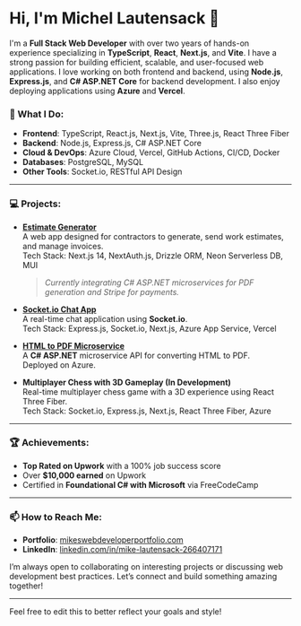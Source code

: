 # Hi, I'm Michel Lautensack 👋

I'm a **Full Stack Web Developer** with over two years of hands-on experience specializing in **TypeScript**, **React**, **Next.js**, and **Vite**. I have a strong passion for building efficient, scalable, and user-focused web applications. I love working on both frontend and backend, using **Node.js**, **Express.js**, and **C# ASP.NET Core** for backend development. I also enjoy deploying applications using **Azure** and **Vercel**.

### 🚀 What I Do:
- **Frontend**: TypeScript, React.js, Next.js, Vite, Three.js, React Three Fiber
- **Backend**: Node.js, Express.js, C# ASP.NET Core
- **Cloud & DevOps**: Azure Cloud, Vercel, GitHub Actions, CI/CD, Docker
- **Databases**: PostgreSQL, MySQL
- **Other Tools**: Socket.io, RESTful API Design

---

### 💻 Projects:

- **[Estimate Generator](https://estimategeneratorapp.com/)**  
  A web app designed for contractors to generate, send work estimates, and manage invoices.  
  Tech Stack: Next.js 14, NextAuth.js, Drizzle ORM, Neon Serverless DB, MUI  
  > *Currently integrating C# ASP.NET microservices for PDF generation and Stripe for payments.*

- **[Socket.io Chat App](https://socket-io-chat-app-client.vercel.app/)**  
  A real-time chat application using **Socket.io**.  
  Tech Stack: Express.js, Socket.io, Next.js, Azure App Service, Vercel

- **[HTML to PDF Microservice](https://html-to-pdf-brf6achxccgteehq.eastus-01.azurewebsites.net/swagger/index.html)**  
  A **C# ASP.NET** microservice API for converting HTML to PDF.  
  Deployed on Azure.

- **Multiplayer Chess with 3D Gameplay (In Development)**  
  Real-time multiplayer chess game with a 3D experience using React Three Fiber.  
  Tech Stack: Socket.io, Express.js, Next.js, React Three Fiber, Azure

---

### 🏆 Achievements:
- **Top Rated on Upwork** with a 100% job success score
- Over **$10,000 earned** on Upwork
- Certified in **Foundational C# with Microsoft** via FreeCodeCamp

---

### 📫 How to Reach Me:
- **Portfolio**: [mikeswebdeveloperportfolio.com](https://mikeswebdeveloperportfolio.com)
- **LinkedIn**: [linkedin.com/in/mike-lautensack-266407171](https://linkedin.com/in/mike-lautensack-266407171)

I’m always open to collaborating on interesting projects or discussing web development best practices. Let’s connect and build something amazing together!

---

Feel free to edit this to better reflect your goals and style!

<!--
**MikeLautensack/mikelautensack** is a ✨ _special_ ✨ repository because its `README.md` (this file) appears on your GitHub profile.

Here are some ideas to get you started:

- 🔭 I’m currently working on ...
- 🌱 I’m currently learning ...
- 👯 I’m looking to collaborate on ...
- 🤔 I’m looking for help with ...
- 💬 Ask me about ...
- 📫 How to reach me: ...
- 😄 Pronouns: ...
- ⚡ Fun fact: ...
-->

